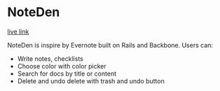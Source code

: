 # NoteDen


[live link][noteden]

[noteden]: http://NoteDen.xyz


NoteDen is inspire by Evernote built on Rails and Backbone. Users can:


* Write notes, checklists
* Choose color with color picker
* Search for docs by title or content
* Delete and undo delete with trash and undo button



